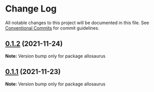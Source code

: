 # Change Log

All notable changes to this project will be documented in this file.
See [Conventional Commits](https://conventionalcommits.org) for commit guidelines.

## [0.1.2](https://github.com/hamza-ghufran/repo-packages/compare/v0.1.1...v0.1.2) (2021-11-24)

**Note:** Version bump only for package allosaurus





## [0.1.1](https://github.com/hamza-ghufran/repo-packages/compare/v0.1.0...v0.1.1) (2021-11-23)

**Note:** Version bump only for package allosaurus
